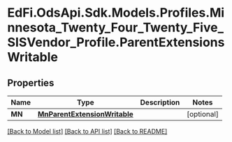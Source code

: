 # EdFi.OdsApi.Sdk.Models.Profiles.Minnesota_Twenty_Four_Twenty_Five_SISVendor_Profile.ParentExtensionsWritable

## Properties

Name | Type | Description | Notes
------------ | ------------- | ------------- | -------------
**MN** | [**MnParentExtensionWritable**](MnParentExtensionWritable.md) |  | [optional] 

[[Back to Model list]](../README.md#documentation-for-models) [[Back to API list]](../README.md#documentation-for-api-endpoints) [[Back to README]](../README.md)

